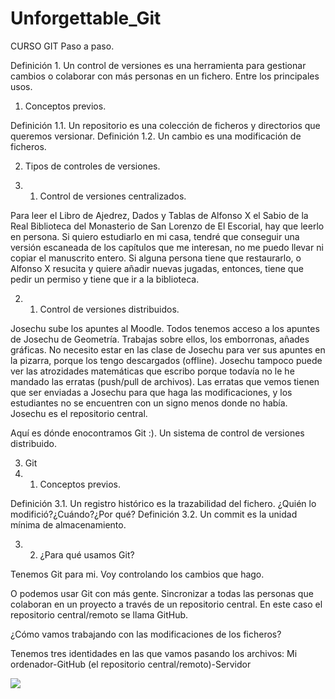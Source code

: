 # Unforgettable_Git
CURSO GIT Paso a paso.

Definición 1. Un control de versiones es una herramienta para gestionar cambios o colaborar con más personas en un fichero. Entre los principales usos.

1. Conceptos previos.

Definición 1.1. Un repositorio es una colección de ficheros y directorios que queremos versionar.
Definición 1.2. Un cambio es una modificación de ficheros.

2. Tipos de controles de versiones.

2. 1. Control de versiones centralizados. 

Para leer el Libro de Ajedrez, Dados y Tablas de Alfonso X el Sabio de la Real Biblioteca del Monasterio de San Lorenzo de El Escorial, 
hay que leerlo en persona. Si quiero estudiarlo en mi casa, tendré que conseguir una versión escaneada de los capítulos que me interesan, 
no me puedo llevar ni copiar el manuscrito entero. Si alguna persona tiene que restaurarlo, o Alfonso X resucita y quiere añadir nuevas jugadas, entonces, tiene que pedir un permiso y tiene que ir a la biblioteca.

2. 1. Control de versiones distribuidos.

Josechu sube los apuntes al Moodle. Todos tenemos acceso a los apuntes de Josechu de Geometría. Trabajas sobre ellos, los emborronas, añades gráficas. No necesito estar en las clase de Josechu para ver sus apuntes en la pizarra, porque los tengo descargados (offline). Josechu tampoco puede ver las atrozidades matemáticas que escribo porque todavía no le he mandado las erratas (push/pull de archivos). Las erratas que vemos tienen que 
ser enviadas a Josechu para que haga las modificaciones, y los estudiantes no se encuentren con un signo menos donde no había. Josechu es el repositorio central.

Aquí es dónde enocontramos Git :). Un sistema de control de versiones distribuido.

3. Git 
 3. 1. Conceptos previos.

Definición 3.1. Un registro histórico es la trazabilidad del fichero. ¿Quién lo modifició?¿Cuándo?¿Por qué?
Definición 3.2. Un commit es la unidad mínima de almacenamiento.

3. 2. ¿Para qué usamos Git?

Tenemos Git para mi. Voy controlando los cambios que hago.

O podemos usar Git con más gente. Sincronizar a todas las personas que colaboran en un proyecto a través de un repositorio central. En este caso el repositorio central/remoto se llama GitHub. 

¿Cómo vamos trabajando con las modificaciones de los ficheros?

Tenemos tres identidades en las que vamos pasando los archivos: 
Mi ordenador-GitHub (el repositorio central/remoto)-Servidor

<img src="./image1.jpg" />